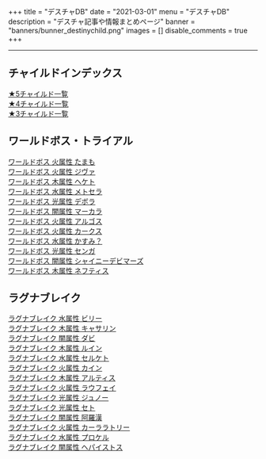 +++
title = "デスチャDB"
date = "2021-03-01"
menu = "デスチャDB"
description = "デスチャ記事や情報まとめページ"
banner = "banners/bunner_destinychild.png"
images = []
disable_comments = true
+++

---

## チャイルドインデックス  
[★5チャイルド一覧](https://www.notion.so/ed1d9f6b35ff4cb5a8d99958154ea910?v=86b0f17388a74116b8591a7a0f649ff5)  
[★4チャイルド一覧](https://www.notion.so/c6bd48b0cb214651baeef74d3e170775?v=52fcc4fd29b94887b287948dc5fe6777)  
[★3チャイルド一覧](https://www.notion.so/570bdf7306ed4801886c20db6b6eef3d?v=21f6dee1259041f9be6de05e244ae823)  

## ワールドボス・トライアル
[ワールドボス 火属性 たまも](/2019/09/02/destiny-child-wb08/)  
[ワールドボス 火属性 ジヴァ](/2020/01/31/destiny-child-wb10/)  
[ワールドボス 木属性 ヘケト](/2020/01/31/destiny-child-wb10/)  
[ワールドボス 水属性 メトセラ](/2020/02/28/destiny-child-wb11/)  
[ワールドボス 光属性 デボラ](/2020/04/27/destiny-child-wb12/)  
[ワールドボス 闇属性 マーカラ](/2020/05/29/destiny-child-wb13/)  
[ワールドボス 火属性 アルゴス](/2020/07/27/destiny-child-wb14/)  
[ワールドボス 火属性 カークス](/2020/09/04/destiny-child-wb15/)  
[ワールドボス 水属性 かすみ？](/2020/10/01/destiny-child-wb_doaxw/)  
[ワールドボス 光属性 センガ](/2020/11/09/destiny-child-wb16/)  
[ワールドボス 闇属性 シャイニーデビマーズ](/2021/01/04/destiny-child-wb17/)  
[ワールドボス 木属性 ネフティス](/2021/02/11/destiny-child-wb18/)  


## ラグナブレイク
[ラグナブレイク 水属性 ビリー](/2019/08/05/destiny-child-lb9/)  
[ラグナブレイク 木属性 キャサリン](/2019/10/02/destiny-child-lb10/)  
[ラグナブレイク 闇属性 ダビ](/2019/11/02/destiny-child-lb11/)  
[ラグナブレイク 木属性 ルイン](/2020/01/03/destiny-child-lb12/)  
[ラグナブレイク 水属性 セルケト](/2020/02/15/destiny-child-lb12/)  
[ラグナブレイク 火属性 カイン](/2020/03/28/destiny-child-lb13/)  
[ラグナブレイク 木属性 アルティス](/2020/06/13/destiny-child-lb14/)  
[ラグナブレイク 火属性 ラウフェイ](/2020/07/12/destiny-child-lb15/)  
[ラグナブレイク 光属性 ジュノー](/2020/08/11/destiny-child-lb16/)  
[ラグナブレイク 光属性 セト](/2020/09/24/destiny-child-lb17/)  
[ラグナブレイク 闇属性 阿羅漢](/2020/10/22/destiny-child-lb18y/)  
[ラグナブレイク 火属性 カーララトリー](/2020/11/24/destiny-child-lb19/)  
[ラグナブレイク 水属性 プロケル](/2020/12/21/destiny-child-lb20/)  
[ラグナブレイク 闇属性 ヘパイストス](/2021/02/01/destiny-child-lb20/)  

